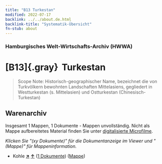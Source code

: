 ```yaml
---
title: "B13 Turkestan"
modified: 2022-07-17
backlink: ../../about.de.html
backlink-title: "Systematik-Übersicht"
fn-stub: about
---
```


### Hamburgisches Welt-Wirtschafts-Archiv (HWWA)

# [B13]{.gray}&#8201; Turkestan&#160; 


> Scope Note: Historisch-geographischer Name, bezeichnet die von Turkvölkern bewohnten Landschaften Mittelasiens, gegliedert in Westturkestan (s. Mittelasien) und Ostturkestan (Chinesisch-Turkestan)






## Warenarchiv








Insgesamt 1 Mappen, 1 Dokumente - Mappen unvollständig.
Nicht als Mappe aufbereitetes Material finden Sie unter [digitalisierte Microfilme](/film/h1_wa.de.html).

_Klicken Sie "(xy Dokumente)" für die Dokumentanzeige im Viewer und "(Mappe)" für Mappeninformation._



- Kohle [**&nearr;**](../../../ware/i/143120/about.de.html "Kohle (XXX in der ganzen Welt)") [**&uarr;**](../../../ware/about.de.html#PRB02.01 "Warensystematik") (<a href="https://pm20.zbw.eu/iiifview/folder/wa/143120,141069" title="über: Kohle : Turkestan" target="_blank">1 Dokumente</a>) ([Mappe](../../../../folder/wa/1431xx/143120/1410xx/141069/about.de.html))




